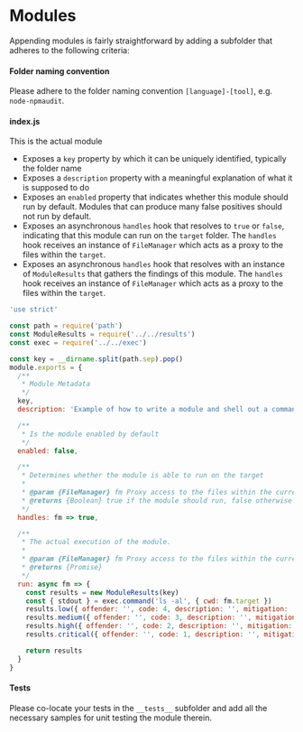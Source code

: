 # Modules

Appending modules is fairly straightforward by adding a subfolder that adheres to the following criteria:

#### Folder naming convention

Please adhere to the folder naming convention `[language]-[tool]`, e.g. `node-npmaudit`.

#### index.js

This is the actual module

* Exposes a `key` property by which it can be uniquely identified, typically the folder name
* Exposes a `description` property with a meaningful explanation of what it is supposed to do
* Exposes an `enabled` property that indicates whether this module should run by default. Modules that can produce many false positives should not run by default.
* Exposes an asynchronous `handles` hook that resolves to `true` or `false`, indicating that this module can run on the `target` folder. The `handles` hook receives an instance of `FileManager` which acts as a proxy to the files within the `target`.
* Exposes an asynchronous `handles` hook that resolves with an instance of `ModuleResults` that gathers the findings of this module. The `handles` hook receives an instance of `FileManager` which acts as a proxy to the files within the `target`.

```javascript
'use strict'

const path = require('path')
const ModuleResults = require('../../results')
const exec = require('../../exec')

const key = __dirname.split(path.sep).pop()
module.exports = {
  /**
   * Module Metadata
   */
  key,
  description: 'Example of how to write a module and shell out a command',

  /**
   * Is the module enabled by default
   */
  enabled: false,

  /**
   * Determines whether the module is able to run on the target
   *
   * @param {FileManager} fm Proxy access to the files within the current scan context
   * @returns {Boolean} true if the module should run, false otherwise
   */
  handles: fm => true,

  /**
   * The actual execution of the module.
   *
   * @param {FileManager} fm Proxy access to the files within the current scan context
   * @returns {Promise}
   */
  run: async fm => {
    const results = new ModuleResults(key)
    const { stdout } = exec.command('ls -al', { cwd: fm.target })
    results.low({ offender: '', code: 4, description: '', mitigation: '' })
    results.medium({ offender: '', code: 3, description: '', mitigation: '' })
    results.high({ offender: '', code: 2, description: '', mitigation: '' })
    results.critical({ offender: '', code: 1, description: '', mitigation: '' })

    return results
  }
}
```

#### Tests

Please co-locate your tests in the `__tests__` subfolder and add all the necessary samples for unit testing the module therein.
